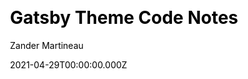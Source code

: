 ---
title: Gatsby Theme Code Notes
github: https://github.com/mrmartineau/gatsby-theme-code-notes
demo: https://code-notes-example.netlify.com/
license: MIT
author: Zander Martineau
author_link: ''
author_twitter: MrMartineau
author_github: mrmartineau
date: 2021-04-29T00:00:00.000Z
ssg:
  - Gatsby
cms:
css:
archetype:
  - Boilerplate
services: null
hosting:
  - Netlify
  - Vercel
description: A Gatsby theme for publishing code-related notes to your website.
stale: false
disabled: false
disabled_reason: null
draft: false
---